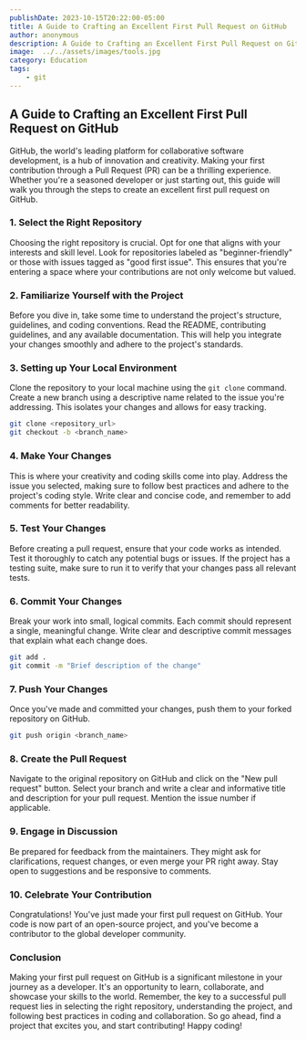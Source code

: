 ```yaml
---
publishDate: 2023-10-15T20:22:00-05:00
title: A Guide to Crafting an Excellent First Pull Request on GitHub
author: anonymous
description: A Guide to Crafting an Excellent First Pull Request on GitHub
image:  ../../assets/images/tools.jpg
category: Education
tags:
    - git
---
```


## A Guide to Crafting an Excellent First Pull Request on GitHub

GitHub, the world's leading platform for collaborative software development, is a hub of innovation and creativity. Making your first contribution through a Pull Request (PR) can be a thrilling experience. Whether you're a seasoned developer or just starting out, this guide will walk you through the steps to create an excellent first pull request on GitHub.

### 1. **Select the Right Repository**

Choosing the right repository is crucial. Opt for one that aligns with your interests and skill level. Look for repositories labeled as "beginner-friendly" or those with issues tagged as "good first issue". This ensures that you're entering a space where your contributions are not only welcome but valued.

### 2. **Familiarize Yourself with the Project**

Before you dive in, take some time to understand the project's structure, guidelines, and coding conventions. Read the README, contributing guidelines, and any available documentation. This will help you integrate your changes smoothly and adhere to the project's standards.

### 3. **Setting up Your Local Environment**

Clone the repository to your local machine using the `git clone` command. Create a new branch using a descriptive name related to the issue you're addressing. This isolates your changes and allows for easy tracking.

```bash
git clone <repository_url>
git checkout -b <branch_name>
```

### 4. **Make Your Changes**

This is where your creativity and coding skills come into play. Address the issue you selected, making sure to follow best practices and adhere to the project's coding style. Write clear and concise code, and remember to add comments for better readability.

### 5. **Test Your Changes**

Before creating a pull request, ensure that your code works as intended. Test it thoroughly to catch any potential bugs or issues. If the project has a testing suite, make sure to run it to verify that your changes pass all relevant tests.

### 6. **Commit Your Changes**

Break your work into small, logical commits. Each commit should represent a single, meaningful change. Write clear and descriptive commit messages that explain what each change does.

```bash
git add .
git commit -m "Brief description of the change"
```

### 7. **Push Your Changes**

Once you've made and committed your changes, push them to your forked repository on GitHub.

```bash
git push origin <branch_name>
```

### 8. **Create the Pull Request**

Navigate to the original repository on GitHub and click on the "New pull request" button. Select your branch and write a clear and informative title and description for your pull request. Mention the issue number if applicable.

### 9. **Engage in Discussion**

Be prepared for feedback from the maintainers. They might ask for clarifications, request changes, or even merge your PR right away. Stay open to suggestions and be responsive to comments.

### 10. **Celebrate Your Contribution**

Congratulations! You've just made your first pull request on GitHub. Your code is now part of an open-source project, and you've become a contributor to the global developer community.

### Conclusion

Making your first pull request on GitHub is a significant milestone in your journey as a developer. It's an opportunity to learn, collaborate, and showcase your skills to the world. Remember, the key to a successful pull request lies in selecting the right repository, understanding the project, and following best practices in coding and collaboration. So go ahead, find a project that excites you, and start contributing! Happy coding!